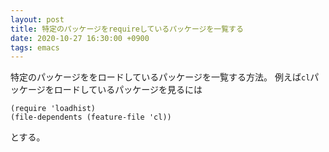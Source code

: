 ```yaml
---
layout: post
title: 特定のパッケージをrequireしているパッケージを一覧する
date: 2020-10-27 16:30:00 +0900
tags: emacs
---
```


特定のパッケージををロードしているパッケージを一覧する方法。
例えば`cl`パッケージをロードしているパッケージを見るには

```
(require 'loadhist)
(file-dependents (feature-file 'cl))
```

とする。
